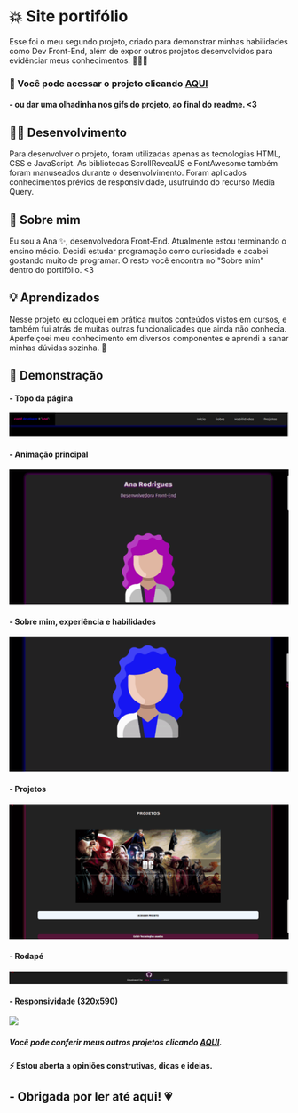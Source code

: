
# 💥​ Site portifólio

Esse foi o meu segundo projeto, criado para demonstrar minhas habilidades como Dev Front-End, além de expor outros projetos desenvolvidos para evidênciar meus conhecimentos. 👩‍💻🧠<br>

### 📌  Você pode acessar o projeto clicando <a href= "https://anarodrigues.vercel.app/"> AQUI </a><br> 
#### - ou dar uma olhadinha nos gifs do projeto, ao final do readme. <3

## ​👩‍💻​ Desenvolvimento

Para desenvolver o projeto, foram utilizadas apenas as tecnologias HTML, CSS e JavaScript. As bibliotecas ScrollRevealJS e FontAwesome também foram manuseados durante o desenvolvimento. Foram aplicados conhecimentos prévios de responsividade, usufruindo do recurso Media Query. 

<!--Dentro do portifólio na seção "Projetos" se encontra o meu primeiro projeto, você pode obter o código fonte <a href="https://github.com/devanarodrigues/DC"> aqui. </a>-->

## 🚀 Sobre mim

Eu sou a Ana ✨​, desenvolvedora Front-End. Atualmente estou terminando o ensino médio. Decidi estudar programação como curiosidade e acabei gostando muito de programar. O resto você encontra no "Sobre mim" dentro do portifólio. <3

## 💡 Aprendizados

Nesse projeto eu coloquei em prática muitos conteúdos vistos em cursos, e também fui atrás de muitas outras funcionalidades que ainda não conhecia. Aperfeiçoei meu conhecimento em diversos componentes e aprendi a sanar minhas dúvidas sozinha. 👸

## 💢 Demonstração
#### - Topo da página
![](assets/images/gif/menu.gif)<br>
#### - Animação principal
![](assets/images/gif/main-animation.gif)<br>
#### - Sobre mim, experiência e habilidades
![](assets/images/gif/reveal.gif)<br>
#### - Projetos
![](assets/images/gif/projetos.gif)<br>
#### - Rodapé
![](assets/images/gif/rodape.gif)<br>
#### - Responsividade (320x590)
![](assets/images/gif/responsividade.gif)<br>

##### Você pode conferir meus outros projetos clicando <a href= "https://anaprojetos.vercel.app/"> AQUI</a>.
#### ⚡ Estou aberta a opiniões construtivas, dicas e ideias.
## - Obrigada por ler até aqui! 💗
